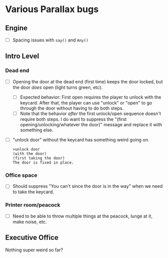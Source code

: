 # Various Parallax bugs

## Engine
- [ ] Spacing issues with `say()` and `Any()`



## Intro Level
### Dead end
- [ ] Opening the door at the dead end (first time) keeps the door locked, but the door _does_ open (light turns green, etc).
    - [ ] Expected behavior: First open requires the player to unlock with the keycard. After that, the player can use "unlock" or "open" to go through the door without having to do both steps.
    - [ ] Note that the behavior _after_ the first unlock/open sequence doesn't require both steps. I do want to suppress the "(first opening/unlocking/whatever the door)" message and replace it with something else.
- [ ] "unlock door" without the keycard has something weird going on.
    ```
    >unlock door
    (with the door)
    (first taking the door)
    The door is fixed in place.
    ```


### Office space
- [ ] Should suppress "You can't since the door is in the way" when we need to take the keycard.


### Printer room/peacock
- [ ] Need to be able to throw multiple things at the peacock, lunge at it, make noise, etc.



## Executive Office
Nothing super weird so far?

